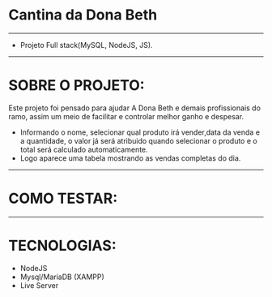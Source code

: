 # Cantina da Dona Beth
------------------------------------------------

* Projeto Full stack(MySQL, NodeJS, JS).
-------------------------------------------------
# SOBRE O PROJETO:

Este projeto foi pensado para ajudar A Dona Beth e demais profissionais do ramo, assim um meio de facilitar e controlar melhor ganho e despesar.

* Informando o nome, selecionar qual produto irá vender,data da venda e a quantidade, o valor já será atribuido quando selecionar o produto e o total será calculado automaticamente.
* Logo aparece uma tabela mostrando as vendas completas do dia.
-------------------------------------------------
# COMO TESTAR:


-------------------------------------------------
# TECNOLOGIAS:

* NodeJS
* Mysql/MariaDB (XAMPP)
* Live Server

